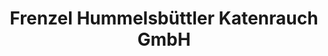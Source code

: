 ---
title: "Frenzel Hummelsbüttler Katenrauch GmbH"
url: /hamburg/frenzel-hummelsbuettler-katenrauch-gmbh/
shop: Metzgerei
---